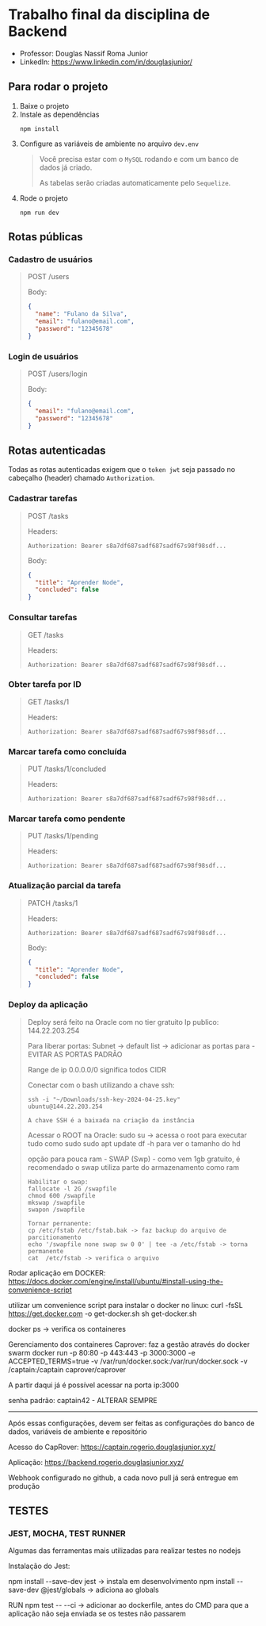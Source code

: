 # Trabalho final da disciplina de Backend

- Professor: Douglas Nassif Roma Junior
- LinkedIn: https://www.linkedin.com/in/douglasjunior/

## Para rodar o projeto

1. Baixe o projeto
1. Instale as dependências
   ```
   npm install
   ```
1. Configure as variáveis de ambiente no arquivo `dev.env`
   > Você precisa estar com o `MySQL` rodando e com um banco de dados já criado.
   >
   > As tabelas serão criadas automaticamente pelo `Sequelize`.
1. Rode o projeto
   ```
   npm run dev
   ```

## Rotas públicas

### Cadastro de usuários

> POST /users
>
> Body:
>
> ```json
> {
>   "name": "Fulano da Silva",
>   "email": "fulano@email.com",
>   "password": "12345678"
> }
> ```

### Login de usuários

> POST /users/login
>
> Body:
>
> ```json
> {
>   "email": "fulano@email.com",
>   "password": "12345678"
> }
> ```

## Rotas autenticadas

Todas as rotas autenticadas exigem que o `token jwt` seja passado no cabeçalho (header) chamado `Authorization`.

### Cadastrar tarefas

> POST /tasks
>
> Headers:
>
> ```properties
> Authorization: Bearer s8a7df687sadf687sadf67s98f98sdf...
> ```
>
> Body:
>
> ```json
> {
>   "title": "Aprender Node",
>   "concluded": false
> }
> ```

### Consultar tarefas

> GET /tasks
>
> Headers:
>
> ```properties
> Authorization: Bearer s8a7df687sadf687sadf67s98f98sdf...
> ```

### Obter tarefa por ID

> GET /tasks/1
>
> Headers:
>
> ```properties
> Authorization: Bearer s8a7df687sadf687sadf67s98f98sdf...
> ```

### Marcar tarefa como concluída

> PUT /tasks/1/concluded
>
> Headers:
>
> ```properties
> Authorization: Bearer s8a7df687sadf687sadf67s98f98sdf...
> ```

### Marcar tarefa como pendente

> PUT /tasks/1/pending
>
> Headers:
>
> ```properties
> Authorization: Bearer s8a7df687sadf687sadf67s98f98sdf...
> ```

### Atualização parcial da tarefa

> PATCH /tasks/1
>
> Headers:
>
> ```properties
> Authorization: Bearer s8a7df687sadf687sadf67s98f98sdf...
> ```
>
> Body:
>
> ```json
> {
>   "title": "Aprender Node",
>   "concluded": false
> }
> ```

### Deploy da aplicação

> Deploy será feito na Oracle com no tier gratuito
> Ip publico: 144.22.203.254
>
> Para liberar portas:
> Subnet -> default list -> adicionar as portas para - EVITAR AS PORTAS PADRÃO
>
> Range de ip 0.0.0.0/0 significa todos CIDR
>
> Conectar com o bash utilizando a chave ssh:
>
> ```
> ssh -i "~/Downloads/ssh-key-2024-04-25.key" ubuntu@144.22.203.254
>
> A chave SSH é a baixada na criação da instância
>
> ```
>
> Acessar o ROOT na Oracle:
> sudo su -> acessa o root para executar tudo como sudo
> sudo apt update
> df -h para ver o tamanho do hd
>
> opção para pouca ram - SWAP (Swp) - como vem 1gb gratuito, é recomendado
> o swap utiliza parte do armazenamento como ram
>
> ```
> Habilitar o swap:
> fallocate -l 2G /swapfile
> chmod 600 /swapfile
> mkswap /swapfile
> swapon /swapfile
>
> Tornar pernanente:
> cp /etc/fstab /etc/fstab.bak -> faz backup do arquivo de parcitionamento
> echo '/swapfile none swap sw 0 0' | tee -a /etc/fstab -> torna permanente
> cat  /etc/fstab -> verifica o arquivo
> ```

Rodar aplicação em DOCKER:
https://docs.docker.com/engine/install/ubuntu/#install-using-the-convenience-script

utilizar um convenience script para instalar o docker no linux:
curl -fsSL https://get.docker.com -o get-docker.sh
sh get-docker.sh

docker ps -> verifica os containeres

Gerenciamento dos containeres Caprover:
faz a gestão através do docker swarm
docker run -p 80:80 -p 443:443 -p 3000:3000 -e ACCEPTED_TERMS=true -v /var/run/docker.sock:/var/run/docker.sock -v /captain:/captain caprover/caprover

A partir daqui já é possível acessar na porta ip:3000

senha padrão: captain42 - ALTERAR SEMPRE

---

Após essas configurações, devem ser feitas as configurações do banco de dados, variáveis de ambiente e repositório

Acesso do CapRover:
https://captain.rogerio.douglasjunior.xyz/

Aplicação:
https://backend.rogerio.douglasjunior.xyz/

Webhook configurado no github, a cada novo pull já será entregue em produção

## TESTES

### JEST, MOCHA, TEST RUNNER

Algumas das ferramentas mais utilizadas para realizar testes no nodejs

Instalação do Jest:

npm install --save-dev jest -> instala em desenvolvimento
npm install --save-dev @jest/globals -> adiciona ao globals

RUN npm test -- --ci -> adicionar ao dockerfile, antes do CMD para que a aplicação não seja enviada se os testes não passarem
